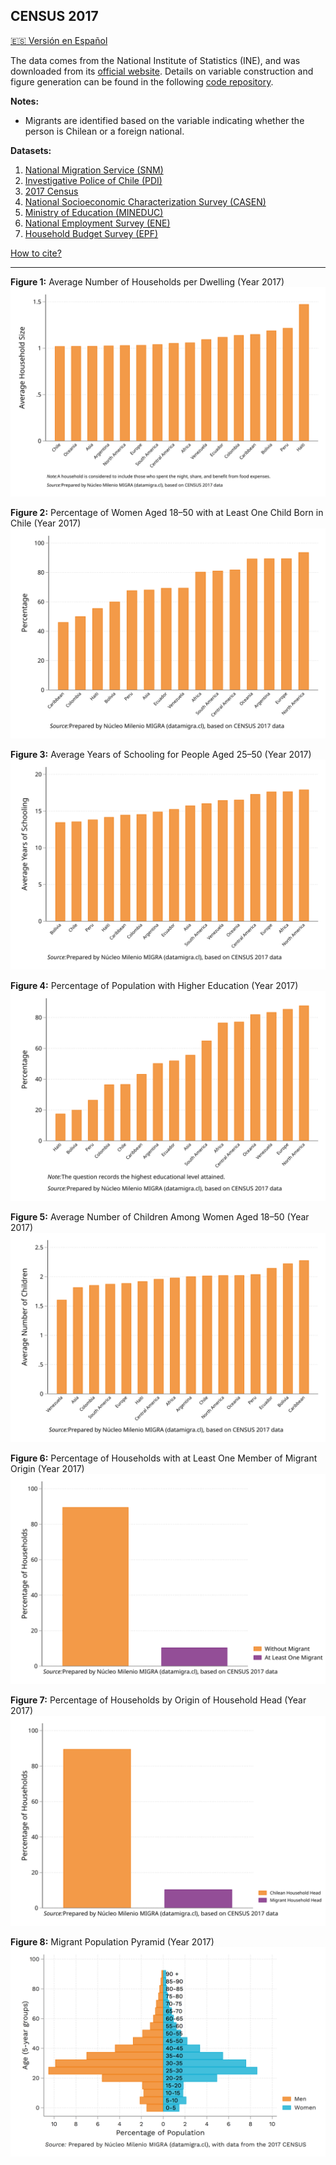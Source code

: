 ## CENSUS 2017  

[🇪🇸 Versión en Español](../CASEN.html)


The data comes from the National Institute of Statistics (INE), and was downloaded from its [official website](https://www.ine.gob.cl/estadisticas/sociales/censos-de-poblacion-y-vivienda/censo-de-poblacion-y-vivienda). Details on variable construction and figure generation can be found in the following [code repository](https://github.com/NucleoMIGRA/migra/tree/main/eng/CENSO_2017).  

**Notes:**  
- Migrants are identified based on the variable indicating whether the person is Chilean or a foreign national.  

**Datasets:**
1. [National Migration Service (SNM)](./SNM.MD)
2. [Investigative Police of Chile (PDI)](./PDI.MD)
3. [2017 Census](./CENSO.MD)
4. [National Socioeconomic Characterization Survey (CASEN)](./CASEN.MD)
5. [Ministry of Education (MINEDUC)](./MINEDUC.MD)
6. [National Employment Survey (ENE)](./ENE.MD)
7. [Household Budget Survey (EPF)](./EPF.MD)

[How to cite?](./citation.MD)

---

**Figure 1:** Average Number of Households per Dwelling (Year 2017)  
![figura_1](https://raw.githubusercontent.com/NucleoMIGRA/migra/118fd1e855b1439b01ba82486664750dad5479a1/eng/CENSO_2017/figure_svg/figura_1.svg)

**Figure 2:** Percentage of Women Aged 18–50 with at Least One Child Born in Chile (Year 2017)  
![figura_2](https://raw.githubusercontent.com/NucleoMIGRA/migra/118fd1e855b1439b01ba82486664750dad5479a1/eng/CENSO_2017/figure_svg/figura_2.svg)

**Figure 3:** Average Years of Schooling for People Aged 25–50 (Year 2017)  
![figura_3](https://raw.githubusercontent.com/NucleoMIGRA/migra/5b3235c6977e2e950aedbd92fe0a1228f71ffb8a/eng/CENSO_2017/figure_svg/figura_3.svg)

**Figure 4:** Percentage of Population with Higher Education (Year 2017)  
![figura_4](https://raw.githubusercontent.com/NucleoMIGRA/migra/5b3235c6977e2e950aedbd92fe0a1228f71ffb8a/eng/CENSO_2017/figure_svg/figura_4.svg)

**Figure 5:** Average Number of Children Among Women Aged 18–50 (Year 2017)  
![figura_5](https://raw.githubusercontent.com/NucleoMIGRA/migra/5b3235c6977e2e950aedbd92fe0a1228f71ffb8a/eng/CENSO_2017/figure_svg/figura_5.svg)

**Figure 6:** Percentage of Households with at Least One Member of Migrant Origin (Year 2017)  
![figura_6](https://raw.githubusercontent.com/NucleoMIGRA/migra/5b3235c6977e2e950aedbd92fe0a1228f71ffb8a/eng/CENSO_2017/figure_svg/figura_6.svg)

**Figure 7:** Percentage of Households by Origin of Household Head (Year 2017)  
![figura_7](https://raw.githubusercontent.com/NucleoMIGRA/migra/5b3235c6977e2e950aedbd92fe0a1228f71ffb8a/eng/CENSO_2017/figure_svg/figura_7.svg)

**Figure 8:** Migrant Population Pyramid (Year 2017)  
![piramide_extranjero](https://github.com/NucleoMIGRA/migra/blob/main/eng/CENSO_2017/figure_png/piramide_extranjero.png?raw=true)

